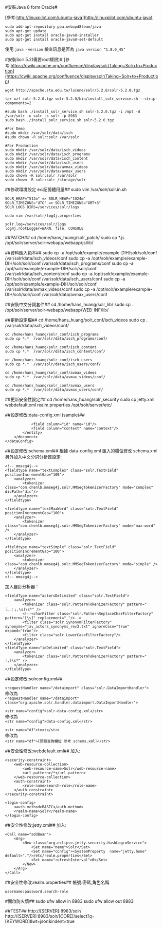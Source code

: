 #安裝Java 8 form Oracle#

[參考:http://linuxpilot.com/ubuntu-java](http://linuxpilot.com/ubuntu-java)

	sudo add-apt-repository ppa:webupd8team/java
	sudo apt-get update
	sudo apt-get install oracle-java8-installer
	sudo apt-get install oracle-java8-set-default

使用 `java -version` 檢查訊息是否為 `java version "1.8.0_45"`


#安裝Solr 5.2(需要root權限)#
[參考:https://cwiki.apache.org/confluence/display/solr/Taking+Solr+to+Production](https://cwiki.apache.org/confluence/display/solr/Taking+Solr+to+Production)

	wget http://apache.stu.edu.tw/lucene/solr/5.2.0/solr-5.2.0.tgz

	tar xzf solr-5.2.0.tgz solr-5.2.0/bin/install_solr_service.sh --strip-components=2

	#sudo bash ./install_solr_service.sh solr-5.2.0.tgz -i /opt -d /var/solr -u solr -s solr -p 8983
	sudo bash ./install_solr_service.sh solr-5.2.0.tgz

	#For Demo
	#sudo mkdir /var/solr/data/isch
	#sudo chown -R solr:solr /var/solr
	
	#For Production
	sudo mkdir /var/solr/data/isch_videos
	sudo mkdir /var/solr/data/isch_programs
	sudo mkdir /var/solr/data/isch_content
	sudo mkdir /var/solr/data/isch_users
	sudo mkdir /var/solr/data/avmax_videos
	sudo mkdir /var/solr/data/avmax_users
	sudo chown -R solr:solr /var/solr
	sudo chown -R solr:solr /storage/solr


##修改環境設定 ex:記憶體用量##
	sudo vim /var/solr/solr.in.sh

	SOLR_HEAP="512m" => SOLR_HEAP="1024m"  
	SOLR_TIMEZONE="UTC" => SOLR_TIMEZONE="GMT+8"
	SOLR_LOGS_DIRS=/services/solr/logs
	
	sudo vim /var/solr/log4j.properties
	
	solr.log=/services/solr/logs	log4j.rootLogger=WARN, file, CONSOLE	

##PATCH##
	cd /home/hans_huang/solr_patch/
	sudo cp *.js  /opt/solr/server/solr-webapp/webapp/js/lib/


##資料匯入範本##
	sudo cp -a /opt/solr/example/example-DIH/solr/solr/conf /var/solr/data/isch_videos/conf
	sudo cp -a /opt/solr/example/example-DIH/solr/solr/conf /var/solr/data/isch_programs/conf
	sudo cp -a /opt/solr/example/example-DIH/solr/solr/conf /var/solr/data/isch_content/conf
	sudo cp -a /opt/solr/example/example-DIH/solr/solr/conf /var/solr/data/isch_users/conf
	sudo cp -a /opt/solr/example/example-DIH/solr/solr/conf /var/solr/data/avmax_videos/conf
	sudo cp -a /opt/solr/example/example-DIH/solr/solr/conf /var/solr/data/avmax_users/conf


##安裝中文分詞套件##
	cd /home/hans_huang/solr_lib/
	sudo cp *.*  /opt/solr/server/solr-webapp/webapp/WEB-INF/lib/


##更新設定檔##
	cd /home/hans_huang/solr_conf/isch_videos
	sudo cp *.*  /var/solr/data/isch_videos/conf/

	cd /home/hans_huang/solr_conf/isch_programs
	sudo cp *.*  /var/solr/data/isch_programs/conf/

	cd /home/hans_huang/solr_conf/isch_content
	sudo cp *.*  /var/solr/data/isch_content/conf/

	cd /home/hans_huang/solr_conf/isch_users
	sudo cp *.*  /var/solr/data/isch_users/conf/

	cd /home/hans_huang/solr_conf/avmax_videos
	sudo cp *.*  /var/solr/data/avmax_videos/conf/

	cd /home/hans_huang/solr_conf/avmax_users
	sudo cp *.*  /var/solr/data/avmax_users/conf/


##更新安全性設定##
	cd /home/hans_huang/solr_security
	sudo cp jetty.xml webdefault.xml realm.properties /opt/solr/server/etc/


##設定修改:data-config.xml (sample)##
	<dataConfig>
		<dataSource type="JdbcDataSource" 
					driver="com.mysql.jdbc.Driver"
					url="jdbc:mysql://[IP]:3306/[Database]" 
					user="[帳號]" 
					password="[密碼]"/>
		<document>
			<entity name="[ENTITY]"  
					pk="id"
					query="select id,context from [table]"
					deltaImportQuery="SELECT id,context from [table] WHERE id='${dataimporter.delta.id}'"
					deltaQuery="SELECT id FROM [table] WHERE updated_at > UNIX_TIMESTAMP('${dataimporter.last_index_time}')" 
					deletedPkQuery="SELECT id FROM [table] WHERE updated_at > UNIX_TIMESTAMP('${dataimporter.last_index_time}')" >
				
				<field column="id" name="id"/>
				<field column="context" name="context"/>       
			</entity>
		</document>
	</dataConfig>


##設定修改:schema.xml##
根據 data-config.xml 匯入的欄位修改 schema.xml  
另外加入中文分詞分析器設定:

	<!-- mmseg4j-->
	<fieldtype name="textComplex" class="solr.TextField" positionIncrementGap="100">
		<analyzer>
			<tokenizer class="com.chenlb.mmseg4j.solr.MMSegTokenizerFactory" mode="complex" dicPath="dic"/>
		</analyzer>
	</fieldtype>
	
	<fieldtype name="textMaxWord" class="solr.TextField" positionIncrementGap="100">
		<analyzer>
			<tokenizer class="com.chenlb.mmseg4j.solr.MMSegTokenizerFactory" mode="max-word" />
		</analyzer>
	</fieldtype>
	
	<fieldtype name="textSimple" class="solr.TextField" positionIncrementGap="100">
		<analyzer>
			<tokenizer class="com.chenlb.mmseg4j.solr.MMSegTokenizerFactory" mode="simple" />
		</analyzer>
	</fieldtype>
	<!-- mmseg4j-->	

加入自訂分析器：

	<fieldType name="actorsDelimited" class="solr.TextField">
		<analyzer>
			<tokenizer class="solr.PatternTokenizerFactory" pattern="[、，；;,\s]\s*" />
			<!--<charFilter class="solr.PatternReplaceCharFilterFactory" pattern="[\s]" replacement="_"/>-->		
			<filter class="solr.SynonymFilterFactory" synonyms="jav_actors_synonyms_rev3.txt" ignoreCase="true" expand="true"/>
			<filter class="solr.LowerCaseFilterFactory"/>
		</analyzer>
	</fieldType>
	<fieldType name="idDelimited" class="solr.TextField">
		<analyzer>
			<tokenizer class="solr.PatternTokenizerFactory" pattern="[,]\s*" />
		</analyzer>
	</fieldType>


##設定修改:solrconfig.xml##

`<requestHandler name="/dataimport" class="solr.DataImportHandler">`  
修改為  
`<requestHandler name="/dataimport" class="org.apache.solr.handler.dataimport.DataImportHandler">`

`<str name="config">solr-data-config.xml</str>`  
修改為  
`<str name="config">data-config.xml</str>`

`<str name="df">text</str>`  
修改為  
`<str name="df">[預設查詢欄位 參考 schema.xml]</str>`


##安全性修改:webdefault.xml##
加入:  

	<security-constraint>
		<web-resource-collection>
			<web-resource-name>Solr</web-resource-name>
			<url-pattern>/*</url-pattern>
		</web-resource-collection>
		<auth-constraint>
			<role-name>search-role</role-name>
		</auth-constraint>
	</security-constraint>
	
	<login-config>
		<auth-method>BASIC</auth-method>
		<realm-name>Solr</realm-name>
	</login-config>


##安全性修改:jetty.xml##
加入:

	<Call name="addBean">
		<Arg>
			<New class="org.eclipse.jetty.security.HashLoginService">
				<Set name="name">Solr</Set>
				<Set name="config"><SystemProperty  name="jetty.home" default="."/>/etc/realm.properties</Set>
				<Set name="refreshInterval">0</Set>
			</New>
		</Arg>
	</Call>

##安全性修改:realm.properties##
帳號:密碼,角色名稱  

	username:password,search-role


#開啟防火牆##
	sudo ufw allow in 8983
	sudo ufw allow out 8983


##TEST##
	http://[SERVER]:8983/solr/
	http://[SERVER]:8983/solr/[CORE]/select?q=[KEYWORD]&wt=json&indent=true









